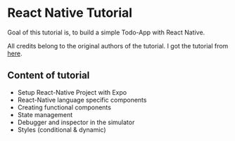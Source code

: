 # React Native Tutorial

Goal of this tutorial is, to build a simple Todo-App with React Native.

All credits belong to the original authors of the tutorial. I got the tutorial from [here](https://www.youtube.com/watch?v=Zawba2eABsU).

## Content of tutorial

- Setup React-Native Project with Expo
- React-Native language specific components
- Creating functional components
- State management
- Debugger and inspector in the simulator
- Styles (conditional & dynamic)
